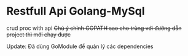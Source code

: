 # Restfull Api Golang-MySql
 crud proc with api
 ~~Chú ý chỉnh GOPATH sao cho trùng với đường dẫn project thì mới chạy được~~
 
 Update: Đã dùng GoModule để quản lý các dependencies
